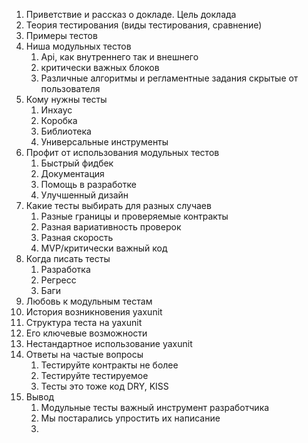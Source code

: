 1. Приветствие и рассказ о докладе. Цель доклада
2. Теория тестирования (виды тестирования, сравнение)
3. Примеры тестов
4. Ниша модульных тестов
	1. Api, как внутреннего так и внешнего
	2. критически важных блоков
	3. Различные алгоритмы и регламентные задания скрытые от пользователя
5. Кому нужны тесты
	1. Инхаус
	2. Коробка
	3. Библиотека
	4. Универсальные инструменты
6. Профит от использования модульных тестов
	1. Быстрый фидбек
	2. Документация
	3. Помощь в разработке
	4. Улучшенный дизайн
7. Какие тесты выбирать для разных случаев
	1. Разные границы и проверяемые контракты
	2. Разная вариативность проверок
	3. Разная скорость
	4. MVP/критически важный код
8. Когда писать тесты
	1. Разработка
	2. Регресс
	3. Баги
9. Любовь к модульным тестам
10. История возникновения yaxunit
11. Структура теста на yaxunit
12. Его ключевые возможности
13. Нестандартное использование yaxunit
14. Ответы на частые вопросы
	1. Тестируйте контракты не более
	2. Тестируйте тестируемое
	3. Тесты это тоже код DRY, KISS
15. Вывод
	1. Модульные тесты важный инструмент разработчика
	2. Мы постарались упростить их написание
	3. 